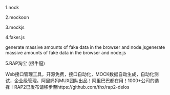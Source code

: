 1.nock

2.mockoon

3.mockjs

4.faker.js

generate massive amounts of fake data in the browser and node.jsgenerate massive amounts of fake data in the browser and node.js

5.RAP淘宝 (很牛逼)

Web接口管理工具，开源免费，接口自动化，MOCK数据自动生成，自动化测试，企业级管理。阿里妈妈MUX团队出品！阿里巴巴都在用！1000+公司的选择！RAP2已发布请移步至https://github.com/thx/rap2-delos

